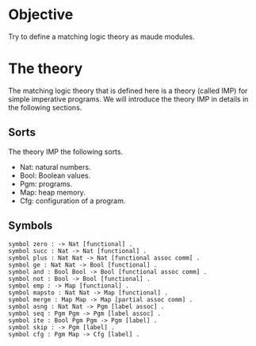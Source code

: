 # Objective
Try to define a matching logic theory as maude modules.

# The theory
The matching logic theory that is defined here is a theory (called IMP) for simple imperative programs. We will introduce the theory IMP in details in the following sections.

## Sorts
The theory IMP the following sorts. 
* Nat: natural numbers.
* Bool: Boolean values.
* Pgm: programs.
* Map: heap memory.
* Cfg: configuration of a program.

## Symbols
```
symbol zero : -> Nat [functional] .
symbol succ : Nat -> Nat [functional] .
symbol plus : Nat Nat -> Nat [functional assoc comm] .
symbol ge : Nat Nat -> Bool [functional] .
symbol and : Bool Bool -> Bool [functional assoc comm] .
symbol not : Bool -> Bool [functional] .
symbol emp : -> Map [functional] .
symbol mapsto : Nat Nat -> Map [functional] .
symbol merge : Map Map -> Map [partial assoc comm] .
symbol asng : Nat Nat -> Pgm [label assoc] .
symbol seq : Pgm Pgm -> Pgm [label assoc] .
symbol ite : Bool Pgm Pgm -> Pgm [label] .
symbol skip : -> Pgm [label] .
symbol cfg : Pgm Map -> Cfg [label] .
```



